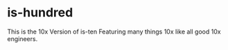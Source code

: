 # is-hundred

This is the 10x Version of is-ten
Featuring many things 10x like all good 10x engineers.